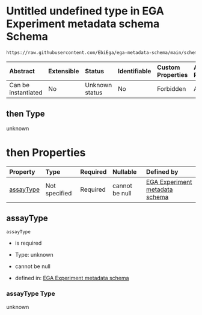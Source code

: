 # Untitled undefined type in EGA Experiment metadata schema Schema

```txt
https://raw.githubusercontent.com/EbiEga/ega-metadata-schema/main/schemas/EGA.experiment.json#/anyOf/0/then
```



| Abstract            | Extensible | Status         | Identifiable | Custom Properties | Additional Properties | Access Restrictions | Defined In                                                                           |
| :------------------ | :--------- | :------------- | :----------- | :---------------- | :-------------------- | :------------------ | :----------------------------------------------------------------------------------- |
| Can be instantiated | No         | Unknown status | No           | Forbidden         | Allowed               | none                | [EGA.experiment.json\*](../../../schemas/EGA.experiment.json "open original schema") |

## then Type

unknown

# then Properties

| Property                | Type          | Required | Nullable       | Defined by                                                                                                                                                                                                                                                                                                  |
| :---------------------- | :------------ | :------- | :------------- | :---------------------------------------------------------------------------------------------------------------------------------------------------------------------------------------------------------------------------------------------------------------------------------------------------------- |
| [assayType](#assaytype) | Not specified | Required | cannot be null | [EGA Experiment metadata schema](ega-1-anyof-if-the-assayed-molecule-is-deoxyribonucleic-acid-then-the-assay-type-must-be-of-dna-asay-type-then-properties-assaytype.md "https://raw.githubusercontent.com/EbiEga/ega-metadata-schema/main/schemas/EGA.experiment.json#/anyOf/0/then/properties/assayType") |

## assayType



`assayType`

*   is required

*   Type: unknown

*   cannot be null

*   defined in: [EGA Experiment metadata schema](ega-1-anyof-if-the-assayed-molecule-is-deoxyribonucleic-acid-then-the-assay-type-must-be-of-dna-asay-type-then-properties-assaytype.md "https://raw.githubusercontent.com/EbiEga/ega-metadata-schema/main/schemas/EGA.experiment.json#/anyOf/0/then/properties/assayType")

### assayType Type

unknown
